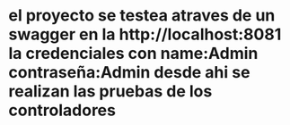 # el proyecto se testea atraves de un swagger en la http://localhost:8081 la credenciales con name:Admin contraseña:Admin desde ahi se realizan las pruebas de los controladores 